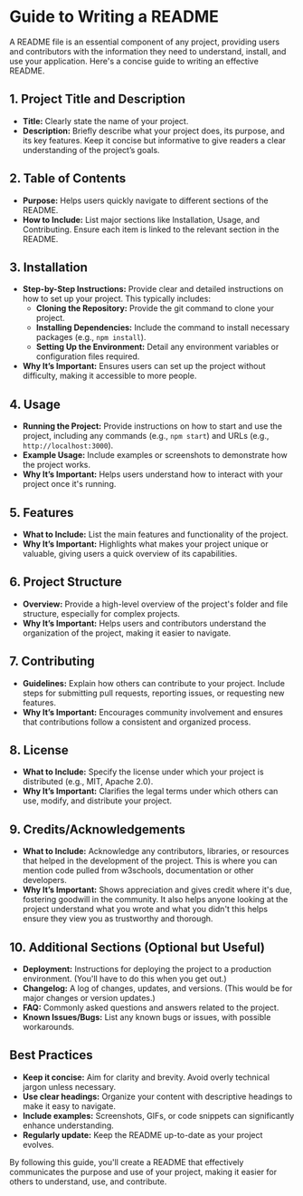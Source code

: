 # Guide to Writing a README

A README file is an essential component of any project, providing users and contributors with the information they need to understand, install, and use your application. Here's a concise guide to writing an effective README.

## 1. Project Title and Description
- **Title:** Clearly state the name of your project.
- **Description:** Briefly describe what your project does, its purpose, and its key features. Keep it concise but informative to give readers a clear understanding of the project’s goals.

## 2. Table of Contents
- **Purpose:** Helps users quickly navigate to different sections of the README.
- **How to Include:** List major sections like Installation, Usage, and Contributing. Ensure each item is linked to the relevant section in the README.

## 3. Installation
- **Step-by-Step Instructions:** Provide clear and detailed instructions on how to set up your project. This typically includes:
  - **Cloning the Repository:** Provide the git command to clone your project.
  - **Installing Dependencies:** Include the command to install necessary packages (e.g., `npm install`).
  - **Setting Up the Environment:** Detail any environment variables or configuration files required.
- **Why It’s Important:** Ensures users can set up the project without difficulty, making it accessible to more people.

## 4. Usage
- **Running the Project:** Provide instructions on how to start and use the project, including any commands (e.g., `npm start`) and URLs (e.g., `http://localhost:3000`).
- **Example Usage:** Include examples or screenshots to demonstrate how the project works.
- **Why It’s Important:** Helps users understand how to interact with your project once it's running.

## 5. Features
- **What to Include:** List the main features and functionality of the project.
- **Why It’s Important:** Highlights what makes your project unique or valuable, giving users a quick overview of its capabilities.

## 6. Project Structure
- **Overview:** Provide a high-level overview of the project's folder and file structure, especially for complex projects.
- **Why It’s Important:** Helps users and contributors understand the organization of the project, making it easier to navigate.

## 7. Contributing
- **Guidelines:** Explain how others can contribute to your project. Include steps for submitting pull requests, reporting issues, or requesting new features.
- **Why It’s Important:** Encourages community involvement and ensures that contributions follow a consistent and organized process.

## 8. License
- **What to Include:** Specify the license under which your project is distributed (e.g., MIT, Apache 2.0).
- **Why It’s Important:** Clarifies the legal terms under which others can use, modify, and distribute your project.

## 9. Credits/Acknowledgements
- **What to Include:** Acknowledge any contributors, libraries, or resources that helped in the development of the project. This is where you can mention code pulled from w3schools, documentation or other developers.
- **Why It’s Important:** Shows appreciation and gives credit where it's due, fostering goodwill in the community. It also helps anyone looking at the project understand what you wrote and what you didn't this helps ensure they view you as trustworthy and thorough.

## 10. Additional Sections (Optional but Useful)
- **Deployment:** Instructions for deploying the project to a production environment. (You'll have to do this when you get out.)
- **Changelog:** A log of changes, updates, and versions. (This would be for major changes or version updates.)
- **FAQ:** Commonly asked questions and answers related to the project.
- **Known Issues/Bugs:** List any known bugs or issues, with possible workarounds.

## Best Practices
- **Keep it concise:** Aim for clarity and brevity. Avoid overly technical jargon unless necessary.
- **Use clear headings:** Organize your content with descriptive headings to make it easy to navigate.
- **Include examples:** Screenshots, GIFs, or code snippets can significantly enhance understanding.
- **Regularly update:** Keep the README up-to-date as your project evolves.

By following this guide, you'll create a README that effectively communicates the purpose and use of your project, making it easier for others to understand, use, and contribute.